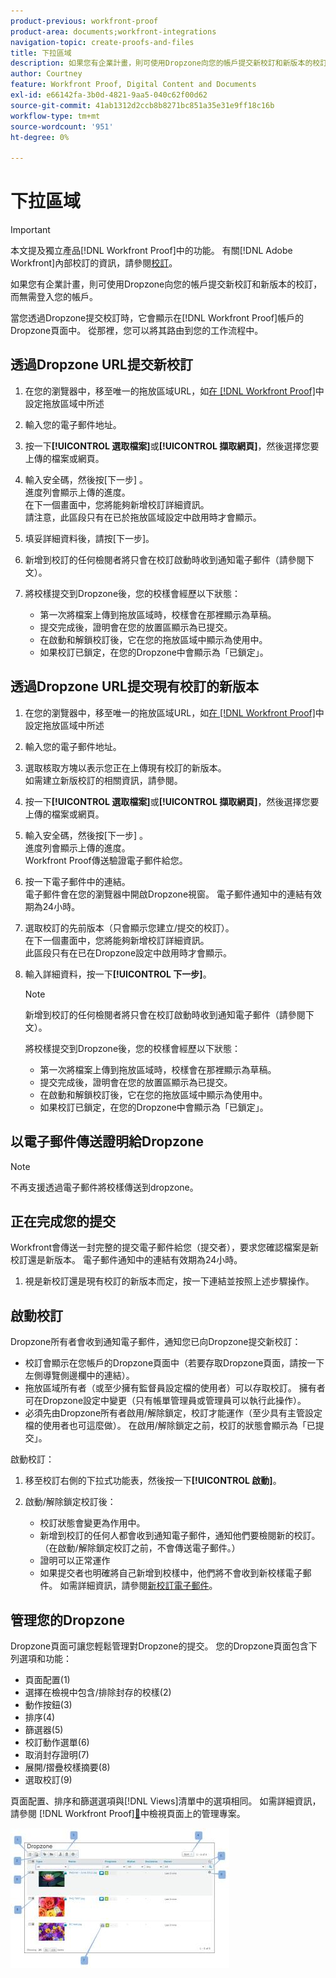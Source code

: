 ```yaml
---
product-previous: workfront-proof
product-area: documents;workfront-integrations
navigation-topic: create-proofs-and-files
title: 下拉區域
description: 如果您有企業計畫，則可使用Dropzone向您的帳戶提交新校訂和新版本的校訂，而無需登入您的帳戶。
author: Courtney
feature: Workfront Proof, Digital Content and Documents
exl-id: e66142fa-3b0d-4821-9aa5-040c62f00d62
source-git-commit: 41ab1312d2ccb8b8271bc851a35e31e9ff18c16b
workflow-type: tm+mt
source-wordcount: '951'
ht-degree: 0%

---
```


# 下拉區域

>[!IMPORTANT]
>
>本文提及獨立產品[!DNL Workfront Proof]中的功能。 有關[!DNL Adobe Workfront]內部校訂的資訊，請參閱[校訂](../../../review-and-approve-work/proofing/proofing.md)。

如果您有企業計畫，則可使用Dropzone向您的帳戶提交新校訂和新版本的校訂，而無需登入您的帳戶。

當您透過Dropzone提交校訂時，它會顯示在[!DNL Workfront Proof]帳戶的Dropzone頁面中。 從那裡，您可以將其路由到您的工作流程中。

## 透過Dropzone URL提交新校訂

1. 在您的瀏覽器中，移至唯一的拖放區域URL，如[在 [!DNL Workfront Proof]](../../../workfront-proof/wp-acct-admin/account-settings/configure-dropzone-in-wp.md)中設定拖放區域中所述
1. 輸入您的電子郵件地址。
1. 按一下&#x200B;**[!UICONTROL 選取檔案]**&#x200B;或&#x200B;**[!UICONTROL 擷取網頁]**，然後選擇您要上傳的檔案或網頁。

1. 輸入安全碼，然後按[下一步] **&#x200B;**。\
   進度列會顯示上傳的進度。\
   在下一個畫面中，您將能夠新增校訂詳細資訊。\
   請注意，此區段只有在已於拖放區域設定中啟用時才會顯示。

1. 填妥詳細資料後，請按[下一步]。**&#x200B;**
1. 新增到校訂的任何檢閱者將只會在校訂啟動時收到通知電子郵件（請參閱下文）。
1. 將校樣提交到Dropzone後，您的校樣會經歷以下狀態：

   * 第一次將檔案上傳到拖放區域時，校樣會在那裡顯示為草稿。
   * 提交完成後，證明會在您的放置區顯示為已提交。
   * 在啟動和解鎖校訂後，它在您的拖放區域中顯示為使用中。
   * 如果校訂已鎖定，在您的Dropzone中會顯示為「已鎖定」。

## 透過Dropzone URL提交現有校訂的新版本

1. 在您的瀏覽器中，移至唯一的拖放區域URL，如[在 [!DNL Workfront Proof]](../../../workfront-proof/wp-acct-admin/account-settings/configure-dropzone-in-wp.md)中設定拖放區域中所述
1. 輸入您的電子郵件地址。
1. 選取核取方塊以表示您正在上傳現有校訂的新版本。\
   如需建立新版校訂的相關資訊，請參閱。
1. 按一下&#x200B;**[!UICONTROL 選取檔案]**&#x200B;或&#x200B;**[!UICONTROL 擷取網頁]**，然後選擇您要上傳的檔案或網頁。

1. 輸入安全碼，然後按[下一步] **&#x200B;**。\
   進度列會顯示上傳的進度。\
   Workfront Proof傳送驗證電子郵件給您。

1. 按一下電子郵件中的連結。\
   電子郵件會在您的瀏覽器中開啟Dropzone視窗。 電子郵件通知中的連結有效期為24小時。
1. 選取校訂的先前版本（只會顯示您建立/提交的校訂）。\
   在下一個畫面中，您將能夠新增校訂詳細資訊。\
   此區段只有在已在Dropzone設定中啟用時才會顯示。

1. 輸入詳細資料，按一下&#x200B;**[!UICONTROL 下一步]**。

   >[!NOTE]
   >
   >新增到校訂的任何檢閱者將只會在校訂啟動時收到通知電子郵件（請參閱下文）。

   將校樣提交到Dropzone後，您的校樣會經歷以下狀態：

   * 第一次將檔案上傳到拖放區域時，校樣會在那裡顯示為草稿。
   * 提交完成後，證明會在您的放置區顯示為已提交。
   * 在啟動和解鎖校訂後，它在您的拖放區域中顯示為使用中。
   * 如果校訂已鎖定，在您的Dropzone中會顯示為「已鎖定」。

## 以電子郵件傳送證明給Dropzone

>[!NOTE]
>
>不再支援透過電子郵件將校樣傳送到dropzone。


## 正在完成您的提交

Workfront會傳送一封完整的提交電子郵件給您（提交者），要求您確認檔案是新校訂還是新版本。 電子郵件通知中的連結有效期為24小時。

1. 視是新校訂還是現有校訂的新版本而定，按一下連結並按照上述步驟操作。

## 啟動校訂

Dropzone所有者會收到通知電子郵件，通知您已向Dropzone提交新校訂：

* 校訂會顯示在您帳戶的Dropzone頁面中（若要存取Dropzone頁面，請按一下左側導覽側邊欄中的連結）。
* 拖放區域所有者（或至少擁有監督員設定檔的使用者）可以存取校訂。 擁有者可在Dropzone設定中變更（只有帳單管理員或管理員可以執行此操作）。
* 必須先由Dropzone所有者啟用/解除鎖定，校訂才能運作（至少具有主管設定檔的使用者也可這麼做）。 在啟用/解除鎖定之前，校訂的狀態會顯示為「已提交」。

啟動校訂：

1. 移至校訂右側的下拉式功能表，然後按一下&#x200B;**[!UICONTROL 啟動]**。
1. 啟動/解除鎖定校訂後：

   * 校訂狀態會變更為作用中。
   * 新增到校訂的任何人都會收到通知電子郵件，通知他們要檢閱新的校訂。 （在啟動/解除鎖定校訂之前，不會傳送電子郵件。）
   * 證明可以正常運作
   * 如果提交者也明確將自己新增到校樣中，他們將不會收到新校樣電子郵件。 如需詳細資訊，請參閱[新校訂電子郵件](../../../workfront-proof/wp-emailsntfctns/proof-notifications-and-reminders/new-proof-email.md)。

## 管理您的Dropzone

Dropzone頁面可讓您輕鬆管理對Dropzone的提交。 您的Dropzone頁面包含下列選項和功能：

* 頁面配置(1)
* 選擇在檢視中包含/排除封存的校樣(2)
* 動作按鈕(3)
* 排序(4)
* 篩選器(5)
* 校訂動作選單(6)
* 取消封存證明(7)
* 展開/摺疊校樣摘要(8)
* 選取校訂(9)

頁面配置、排序和篩選選項與[!DNL Views]清單中的選項相同。 如需詳細資訊，請參閱 [!DNL Workfront Proof][&#128279;](../../../workfront-proof/wp-work-proofsfiles/manage-your-work/manage-items-on-views-page.md)中檢視頁面上的管理專案。

![New_Dropzone_design__Feb_2013_.jpg](assets/new-dropzone-design--feb-2013--350x224.jpg)
